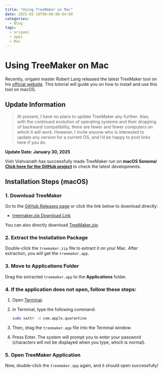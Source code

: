```yaml
---
title: "Using TreeMaker on Mac"
date: 2025-05-10T00:00:00-04:00
categories:
  - Blog
tags:
  - origami
  - apps
  - Mac
---
```

# Using TreeMaker on Mac

Recently, origami master Robert Lang released the latest TreeMaker tool on his [official website](https://langorigami.com/). This tutorial will guide you on how to install and use this tool on macOS.

## Update Information

> At present, I have no plans to update TreeMaker any further. Alas, with the continued evolution of operating systems and their dropping of backward compatibility, there are fewer and fewer computers on which it will work. However, I invite anyone who is interested to update any version for a current OS, and I’d be happy to post links here if you do.

**Update Date: January 30, 2025**

Vish Vishvanath has successfully made TreeMaker run on **macOS Sonoma**!  
**[Click here for the GitHub project](https://github.com/vishvish/treemaker)** to check the latest developments.

## Installation Steps (macOS)

### 1. Download TreeMaker

Go to the [GitHub Releases page](https://github.com/vishvish/treemaker/releases) or click the link below to download directly:

- [treemaker.zip Download Link](https://github.com/vishvish/treemaker/releases/download/v5.1.1M-beta/TreeMaker.zip)

You can also directly download [TreeMaker.zip](https://github.com/user-attachments/files/19907649/TreeMaker.zip).

### 2. Extract the Installation Package

Double-click the `treemaker.zip` file to extract it on your Mac. After extraction, you will get the `treemaker.app`.

### 3. Move to Applications Folder

Drag the extracted `treemaker.app` to the **Applications** folder.

### 4. If the application does not open, follow these steps:

1. Open [Terminal](https://support.apple.com/zh-cn/guide/terminal/welcome/mac).
   
2. In Terminal, type the following command:

   ```bash
   sudo xattr -d com.apple.quarantine
   ```

3. Then, drag the `treemaker.app` file into the Terminal window.

4. Press Enter. The system will prompt you to enter your password (characters will not be displayed when you type, which is normal).

### 5. Open TreeMaker Application

Now, double-click the `treemaker.app` again, and it should open successfully!

